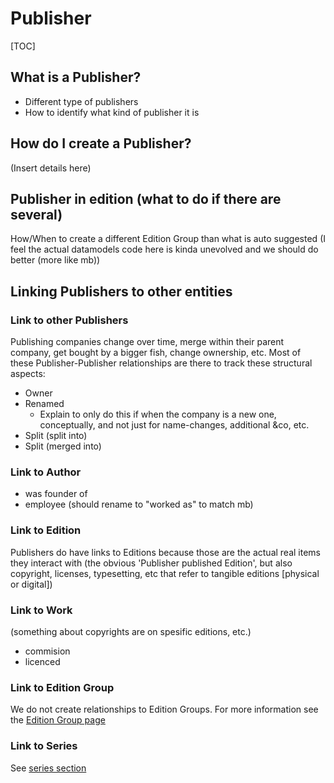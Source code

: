 # Publisher

[TOC]

## What is a Publisher?
- Different type of publishers
- How to identify what kind of publisher it is

## How do I create a Publisher?

(Insert details here)

## Publisher in edition (what to do if there are several)

How/When to create a different Edition Group than what is auto suggested (I feel the actual datamodels code here is kinda unevolved and we should do better (more like mb))

## Linking Publishers to other entities

### Link to other Publishers

Publishing companies change over time, merge within their parent company, get bought by a bigger fish, change ownership, etc.
Most of these Publisher-Publisher relationships are there to track these structural aspects:

- Owner
- Renamed
    - Explain to only do this if when the company is a new one, conceptually, and not just for name-changes, additional &co, etc.
- Split (split into)
- Split (merged into)

### Link to Author
- was founder of
- employee (should rename to "worked as" to match mb)

### Link to Edition
Publishers do have links to Editions because those are the actual real items they interact with (the obvious 'Publisher published Edition', but also copyright, licenses, typesetting, etc that refer to tangible editions [physical or digital])

### Link to Work
(something about copyrights are on spesific editions, etc.)
- commision
- licenced

### Link to Edition Group
We do not create relationships to Edition Groups. For more information see the [Edition Group page](./edition-group.md#linking-edition-groups-to-other-entities)

### Link to Series
See [series section](../../tutorials/series.md)